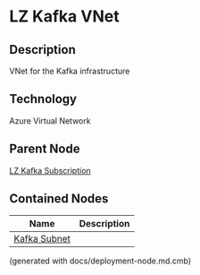 # LZ Kafka VNet
## Description
VNet for the Kafka infrastructure

## Technology
Azure Virtual Network

## Parent Node
[LZ Kafka Subscription](../../../mybank/it-management/azure/plz-kafka-subscription.md)
## Contained Nodes
Name | Description 
---|---
[Kafka Subnet](../../../mybank/it-management/azure/plz-kafka-subnet.md) | 


(generated with docs/deployment-node.md.cmb)
